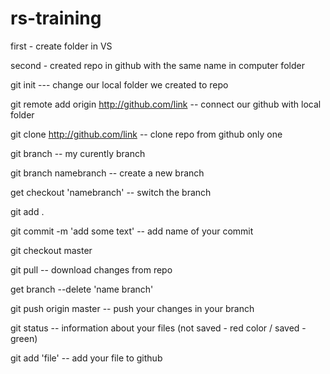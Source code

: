 # rs-training

first - create folder in VS

second - created repo in github with the same name in computer folder

git init --- change our local folder we created to repo

git remote add origin http://github.com/link -- connect our github with local folder

git clone http://github.com/link -- clone repo from github only one

git branch -- my curently branch

git branch namebranch -- create a new branch

get checkout 'namebranch' -- switch the branch

git add .

git commit -m 'add some text' -- add name of your commit

git checkout master

git pull -- download changes from repo

get branch --delete 'name branch'

git push origin master -- push your changes in your branch

git status -- information about your files (not saved - red color / saved - green)

git add 'file' -- add your file to github
